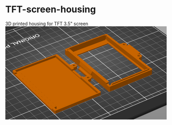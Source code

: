 # TFT-screen-housing
3D printed housing for TFT 3.5" screen
![housing image](https://github.com/Muon-3D/TFT-screen-housing/blob/main/TFThousing.PNG?raw=true)
